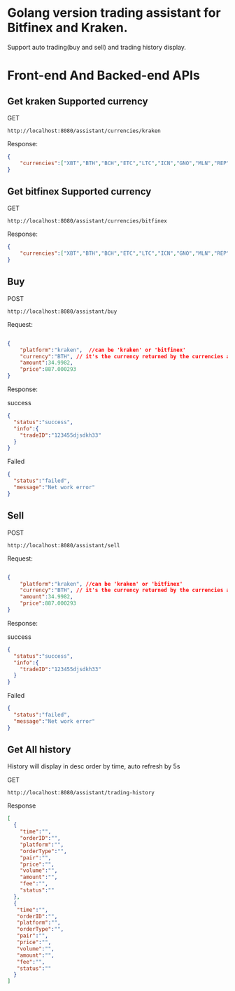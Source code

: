 # Golang version trading assistant for Bitfinex and Kraken.

Support auto trading(buy and sell) and trading history display.

# Front-end And Backed-end APIs

## Get kraken Supported currency

GET

    http://localhost:8080/assistant/currencies/kraken

Response:

```json
{
    "currencies":["XBT","BTH","BCH","ETC","LTC","ICN","GNO","MLN","REP"]
}

```

## Get bitfinex Supported currency

GET

    http://localhost:8080/assistant/currencies/bitfinex

Response:

```json
{
    "currencies":["XBT","BTH","BCH","ETC","LTC","ICN","GNO","MLN","REP"]
}

```

## Buy

POST

    http://localhost:8080/assistant/buy

Request:

```json

{
    "platform":"kraken",  //can be 'kraken' or 'bitfinex'
    "currency":"BTH", // it's the currency returned by the currencies api
    "amount":34.9982,
    "price":887.000293
}
```

Response:

success

```json
{
  "status":"success",
  "info":{
    "tradeID":"123455djsdkh33"
  }
}
```

Failed

```json
{
  "status":"failed",
  "message":"Net work error"
}
```

## Sell

POST 

    http://localhost:8080/assistant/sell

Request:

```json

{
    "platform":"kraken", //can be 'kraken' or 'bitfinex'
    "currency":"BTH", // it's the currency returned by the currencies api
    "amount":34.9982,
    "price":887.000293
}

```

Response:

success

```json
{
  "status":"success",
  "info":{
    "tradeID":"123455djsdkh33"
  }
}
```

Failed

```json
{
  "status":"failed",
  "message":"Net work error"
}
```
      
## Get All history

History will display in desc order by time, auto refresh by 5s

GET

    http://localhost:8080/assistant/trading-history
    
Response



```json
[
  {
    "time":"",
    "orderID":"",
    "platform":"",
    "orderType":"",
    "pair":"",
    "price":"",
    "volume":"",
    "amount":"",
    "fee":"",
    "status":""
  },
  {
   "time":"",
   "orderID":"",
   "platform":"",
   "orderType":"",
   "pair":"",
   "price":"",
   "volume":"",
   "amount":"",
   "fee":"",
   "status":""
  }
]
```
      